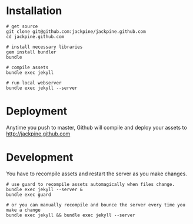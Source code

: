 Installation
============

    # get source
    git clone git@github.com:jackpine/jackpine.github.com
    cd jackpine.github.com

    # install necessary libraries
    gem install bundler
    bundle

    # compile assets
    bundle exec jekyll 
    
    # run local webserver
    bundle exec jekyll --server


Deployment
==========

Anytime you push to master, Github will compile and deploy
your assets to http://jackpine.github.com


Development
===========
You have to recompile assets and restart the server as you make changes.

    # use guard to recompile assets automagically when files change.
    bundle exec jekyll --server &
    bundle exec guard

    # or you can manually recompile and bounce the server every time you make a change
    bundle exec jekyll && bundle exec jekyll --server
    
    
